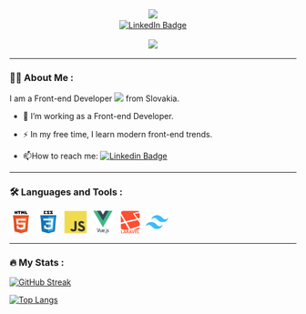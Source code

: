 <div id="header" align="center">
  <img src="https://media.giphy.com/media/M9gbBd9nbDrOTu1Mqx/giphy.gif" width="100"/>
  <div id="badges">
<a href="https://www.linkedin.com/in/jiri-skocny/">
    <img src="https://img.shields.io/badge/LinkedIn-blue?style=for-the-badge&logo=linkedin&logoColor=white" alt="LinkedIn Badge"/>
  </a>
</div>
<img src="https://komarev.com/ghpvc/?username=wiseman88&style=flat-square&color=blue" alt=""/>
  <div>
<img src="https://media.giphy.com/media/hvRJCLFzcasrR4ia7z/giphy.gif" width="30px"/>
  </div>
</div>

---

### :woman_technologist: About Me :


I am a Front-end Developer <img src="https://media.giphy.com/media/WUlplcMpOCEmTGBtBW/giphy.gif" width="30"> from Slovakia.

- :telescope: I’m working as a Front-end Developer.

- :zap: In my free time, I learn modern front-end trends.

- :mailbox:How to reach me: [![Linkedin Badge](https://img.shields.io/badge/-kakbar-blue?style=flat&logo=Linkedin&logoColor=white)](https://www.linkedin.com/in/jiri-skocny-777ab32a4)
---

### :hammer_and_wrench: Languages and Tools :

<div>
    <img src="https://github.com/devicons/devicon/blob/master/icons/html5/html5-original-wordmark.svg" title="HTML5" alt="HTML5"
    width="40" height="40" />&nbsp;
  <img src="https://github.com/devicons/devicon/blob/master/icons/css3/css3-original-wordmark.svg" title="CSS3"
    alt="CSS3" width="40" height="40" />&nbsp;
  <img src="https://github.com/devicons/devicon/blob/master/icons/javascript/javascript-original.svg" title="javascript"
    alt="javascript" width="40" height="40" />&nbsp;
  <img src="https://github.com/devicons/devicon/blob/master/icons/vuejs/vuejs-original-wordmark.svg" title="vue"
    alt="vue" width="40" height="40" />&nbsp;
  <img src="https://github.com/devicons/devicon/blob/master/icons/laravel/laravel-plain-wordmark.svg" title="laravel"
    alt="laravel" width="40" height="40" />&nbsp;
  <img src="https://github.com/devicons/devicon/blob/master/icons/tailwindcss/tailwindcss-plain.svg" title="tailwindcss"
    alt="tailwindcss" width="40" height="40" />&nbsp;
</div>

---

### :fire: My Stats :

[![GitHub Streak](http://github-readme-streak-stats.herokuapp.com?user=wiseman88&theme=dark&background=000000)](https://git.io/streak-stats)

[![Top Langs](https://github-readme-stats.vercel.app/api/top-langs/?username=wiseman88&layout=compact&theme=vision-friendly-dark)](https://github.com/anuraghazra/github-readme-stats)
